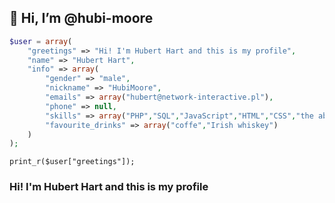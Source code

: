 
## 👋 Hi, I’m @hubi-moore

```php
$user = array(
    "greetings" => "Hi! I'm Hubert Hart and this is my profile",
    "name" => "Hubert Hart",
    "info" => array(
        "gender" => "male",
        "nickname" => "HubiMoore",
        "emails" => array("hubert@network-interactive.pl"),
        "phone" => null,
        "skills" => array("PHP","SQL","JavaScript","HTML","CSS","the ability to learn quickly"),
        "favourite_drinks" => array("coffe","Irish whiskey")
    )
);
```
`print_r($user["greetings"]);`
### Hi! I'm Hubert Hart and this is my profile
